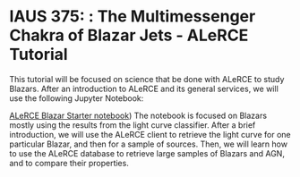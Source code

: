 #  IAUS 375: : The Multimessenger Chakra of Blazar Jets - ALeRCE Tutorial

This tutorial will be focused on science that be done with ALeRCE to study Blazars. After an introduction to ALeRCE and its general services, 
we will use the following Jupyter Notebook:

[ALeRCE Blazar Starter notebook](https://colab.research.google.com/github/alercebroker/usecases/blob/master/notebooks/IAUS375_Dec2022_Blazars_tutorial/ALeRCE_Blazar_starter.ipynb))
The notebook is focused on Blazars mostly using the results from the light curve classifier. After a brief introduction, we will use the ALeRCE client to retrieve the light curve for one particular Blazar, and then for a sample of sources. Then, we will learn how to use the ALeRCE database to retrieve large samples of Blazars and AGN, and to compare their properties.
